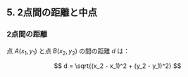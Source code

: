## 5. 2点間の距離と中点

### 2点間の距離

点  $A(x_1, y_1)$ と点  $B(x_2, y_2)$ の間の距離  $d$ は：

$$
d = \sqrt{(x_2 - x_1)^2 + (y_2 - y_1)^2}
$$